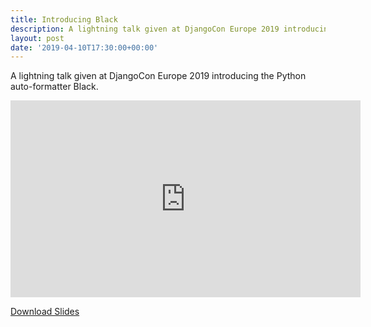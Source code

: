 ```yaml
---
title: Introducing Black
description: A lightning talk given at DjangoCon Europe 2019 introducing the Python auto-formatter Black.
layout: post
date: '2019-04-10T17:30:00+00:00'
---
```


A lightning talk given at DjangoCon Europe 2019 introducing the Python auto-formatter Black.

<p class="video-wrapper video-wrapper-16-9">
    <iframe width="560" height="315" src="https://www.youtube-nocookie.com/embed/gyvz4q09zto?start=20100" frameborder="0" allow="accelerometer; autoplay; encrypted-media; gyroscope; picture-in-picture" allowfullscreen></iframe>
</p>

[Download Slides](./slides.pdf)
